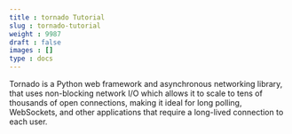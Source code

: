 ```yaml
---
title : tornado Tutorial
slug : tornado-tutorial
weight : 9987
draft : false
images : []
type : docs
---
```


Tornado is a Python web framework and asynchronous networking library, that uses non-blocking network I/O which allows it to scale to tens of thousands of open connections, making it ideal for long polling, WebSockets, and other applications that require a long-lived connection to each user.




